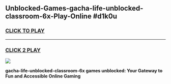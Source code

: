 
## Unblocked-Games-gacha-life-unblocked-classroom-6x-Play-Online #d1k0u
<h3>
<a href="https://news.freeplayer.one?title=gacha-life-unblocked-classroom-6x&ref=3">CLICK TO PLAY</a></h3>
<hr>

<h3>
<a href="https://news.freeplayer.one?title=gacha-life-unblocked-classroom-6x&ref=3">CLICK 2 PLAY</a>
  
</h3>

<a href="https://news.freeplayer.one?title=gacha-life-unblocked-classroom-6x&ref=3"><img src="https://clearcache.store/games.png"></a>


**gacha-life-unblocked-classroom-6x games unblocked: Your Gateway to Fun and Accessible Online Gaming**
